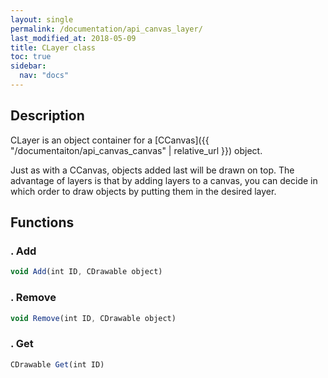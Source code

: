 ```yaml
---
layout: single
permalink: /documentation/api_canvas_layer/
last_modified_at: 2018-05-09
title: CLayer class
toc: true
sidebar:
  nav: "docs"
---
```


## Description

CLayer is an object container for a [CCanvas]({{ "/documentaiton/api_canvas_canvas" | relative_url }}) object.

Just as with a CCanvas, objects added last will be drawn on top. The advantage of layers is that by adding layers to a canvas, you can decide in which order to draw objects by putting them in the desired layer.

## Functions

### . Add
```javascript
void Add(int ID, CDrawable object)
```

### . Remove
```javascript
void Remove(int ID, CDrawable object)
```

### . Get
```javascript
CDrawable Get(int ID)
```